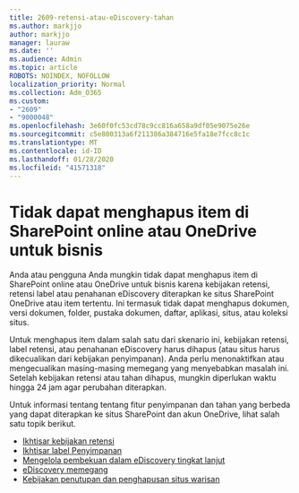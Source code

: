 ```yaml
---
title: 2609-retensi-atau-eDiscovery-tahan
ms.author: markjjo
author: markjjo
manager: lauraw
ms.date: ''
ms.audience: Admin
ms.topic: article
ROBOTS: NOINDEX, NOFOLLOW
localization_priority: Normal
ms.collection: Adm_O365
ms.custom:
- "2609"
- "9000048"
ms.openlocfilehash: 3e60f0fc53cd78c9cc816a658a9df05e9075e26e
ms.sourcegitcommit: c5e800313a6f211386a384716e5fa18e7fcc8c1c
ms.translationtype: MT
ms.contentlocale: id-ID
ms.lasthandoff: 01/28/2020
ms.locfileid: "41571318"
---
```

# <a name="unable-to-delete-items-in-sharepoint-online-or-onedrive-for-business"></a>Tidak dapat menghapus item di SharePoint online atau OneDrive untuk bisnis

Anda atau pengguna Anda mungkin tidak dapat menghapus item di SharePoint online atau OneDrive untuk bisnis karena kebijakan retensi, retensi label atau penahanan eDiscovery diterapkan ke situs SharePoint OneDrive atau item tertentu. Ini termasuk tidak dapat menghapus dokumen, versi dokumen, folder, pustaka dokumen, daftar, aplikasi, situs, atau koleksi situs. 

Untuk menghapus item dalam salah satu dari skenario ini, kebijakan retensi, label retensi, atau penahanan eDiscovery harus dihapus (atau situs harus dikecualikan dari kebijakan penyimpanan). Anda perlu menonaktifkan atau mengecualikan masing-masing memegang yang menyebabkan masalah ini. Setelah kebijakan retensi atau tahan dihapus, mungkin diperlukan waktu hingga 24 jam agar perubahan diterapkan. 

Untuk informasi tentang tentang fitur penyimpanan dan tahan yang berbeda yang dapat diterapkan ke situs SharePoint dan akun OneDrive, lihat salah satu topik berikut.

- [Ikhtisar kebijakan retensi](https://docs.microsoft.com/microsoft-365/compliance/retention-policies)
- [Ikhtisar label Penyimpanan](https://docs.microsoft.com/microsoft-365/compliance/labels)
- [Mengelola pembekuan dalam eDiscovery tingkat lanjut](https://docs.microsoft.com/microsoft-365/compliance/managing-holds)
- [eDiscovery memegang](https://docs.microsoft.com/microsoft-365/compliance/ediscovery-cases#step-4-place-content-locations-on-hold)
- [Kebijakan penutupan dan penghapusan situs warisan](https://support.office.com/article/Use-policies-for-site-closure-and-deletion-A8280D82-27FD-48C5-9ADF-8A5431208BA5)